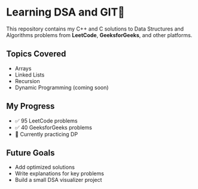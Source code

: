 
# Learning DSA and GIT🚀

This repository contains my C++ and C solutions to Data Structures and Algorithms problems from **LeetCode**, **GeeksforGeeks**, and other platforms.

## Topics Covered
- Arrays
- Linked Lists
- Recursion
- Dynamic Programming (coming soon)

## My Progress
- ✅ 95 LeetCode problems
- ✅ 40 GeeksforGeeks problems
- 🔄 Currently practicing DP

## Future Goals
- Add optimized solutions
- Write explanations for key problems
- Build a small DSA visualizer project
